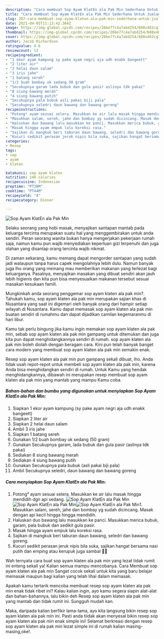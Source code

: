 ```yaml
---
description: "Cara membuat Sop Ayam KlatEn ala Pak Min Sederhana Untuk Jualan"
title: "Cara membuat Sop Ayam KlatEn ala Pak Min Sederhana Untuk Jualan"
slug: 207-cara-membuat-sop-ayam-klaten-ala-pak-min-sederhana-untuk-jualan
date: 2021-04-05T11:13:42.364Z
image: https://img-global.cpcdn.com/recipes/26be77c4a7abd254/680x482cq70/sop-ayam-klaten-ala-pak-min-foto-resep-utama.jpg
thumbnail: https://img-global.cpcdn.com/recipes/26be77c4a7abd254/680x482cq70/sop-ayam-klaten-ala-pak-min-foto-resep-utama.jpg
cover: https://img-global.cpcdn.com/recipes/26be77c4a7abd254/680x482cq70/sop-ayam-klaten-ala-pak-min-foto-resep-utama.jpg
author: Jacob Richardson
ratingvalue: 4.6
reviewcount: 12
recipeingredient:
- "1 ekor ayam kampung sy pake ayam negri aja udh enakk bangeett"
- "2 liter air"
- "2 helai daun salam"
- "3 iris jahe"
- "1 batang sereh"
- "1/2 buah bombay uk sedang 50 gram"
- "Secukupnya garam lada bubuk dan gula pasir aslinya tdk pakai"
- "8 siung bawang merah"
- "4 siung bawang putih"
- "Secukupnya pala bubuk asli pakai biji pala"
- "Secukupnya seledri daun bawang dan bawang goreng"
recipeinstructions:
- "Potong² ayam sesuai selera. Masukkan ke air lalu masak hingga mendidih dgn api sedang."
- "Masukkan salam, sereh, jahe dan bombay yg sudah dicincang. Masak dengan api kecil hingga hingga mendidih."
- "Haluskan duo bawang lalu masukkan ke panci. Masukkan merica bubuk, garam, pala bubuk dan sedikit gula pasir."
- "Masak hingga ayam empuk lalu koreksi rasa."
- "Sajikan di mangkuk beri taburan daun bawang, seledri dan bawang goreng."
- "Kucuri sedikit perasan jeruk nipis bila suka, sajikan hangat bersama nasi putih dan emping atau kerupuk juga sambal 🤤🤤"
categories:
- Resep
tags:
- sop
- ayam
- klaten

katakunci: sop ayam klaten 
nutrition: 146 calories
recipecuisine: Indonesian
preptime: "PT30M"
cooktime: "PT44M"
recipeyield: "4"
recipecategory: Dinner

---
```



![Sop Ayam KlatEn ala Pak Min](https://img-global.cpcdn.com/recipes/26be77c4a7abd254/680x482cq70/sop-ayam-klaten-ala-pak-min-foto-resep-utama.jpg)

Selaku seorang yang hobi masak, menyajikan santapan mantab pada keluarga tercinta merupakan suatu hal yang menggembirakan untuk anda sendiri. Peran seorang  wanita bukan hanya mengerjakan pekerjaan rumah saja, namun kamu pun wajib menyediakan keperluan gizi terpenuhi dan juga olahan yang disantap orang tercinta wajib nikmat.

Di zaman  sekarang, kamu memang dapat mengorder santapan yang sudah jadi walaupun tanpa harus capek mengolahnya lebih dulu. Namun banyak juga lho orang yang memang mau memberikan makanan yang terlezat bagi keluarganya. Pasalnya, menyajikan masakan yang dibuat sendiri akan jauh lebih higienis dan kita pun bisa menyesuaikan makanan tersebut sesuai masakan kesukaan famili. 



Mungkinkah anda seorang penggemar sop ayam klaten ala pak min?. Tahukah kamu, sop ayam klaten ala pak min merupakan sajian khas di Nusantara yang saat ini digemari oleh banyak orang dari hampir setiap wilayah di Nusantara. Kamu dapat memasak sop ayam klaten ala pak min buatan sendiri di rumahmu dan dapat dijadikan camilan kegemaranmu di hari libur.

Kamu tak perlu bingung jika kamu ingin memakan sop ayam klaten ala pak min, sebab sop ayam klaten ala pak min gampang untuk ditemukan dan juga kita pun dapat menghidangkannya sendiri di rumah. sop ayam klaten ala pak min boleh diolah dengan beragam cara. Kini pun telah banyak banget cara modern yang membuat sop ayam klaten ala pak min semakin enak.

Resep sop ayam klaten ala pak min pun gampang sekali dibuat, lho. Anda tidak usah repot-repot untuk membeli sop ayam klaten ala pak min, karena Anda bisa menghidangkan sendiri di rumah. Untuk Kamu yang hendak menghidangkannya, dibawah ini merupakan resep membuat sop ayam klaten ala pak min yang mantab yang mampu Kamu coba.

<!--inarticleads1-->

##### Bahan-bahan dan bumbu yang digunakan untuk menyiapkan Sop Ayam KlatEn ala Pak Min:

1. Siapkan 1 ekor ayam kampung (sy pake ayam negri aja udh enakk bangeett)
1. Siapkan 2 liter air
1. Siapkan 2 helai daun salam
1. Ambil 3 iris jahe
1. Siapkan 1 batang sereh
1. Gunakan 1/2 buah bombay uk sedang (50 gram)
1. Gunakan Secukupnya garam, lada bubuk dan gula pasir (aslinya tdk pakai)
1. Sediakan 8 siung bawang merah
1. Sediakan 4 siung bawang putih
1. Gunakan Secukupnya pala bubuk (asli pakai biji pala)
1. Ambil Secukupnya seledri, daun bawang dan bawang goreng




<!--inarticleads2-->

##### Cara menyiapkan Sop Ayam KlatEn ala Pak Min:

1. Potong² ayam sesuai selera. Masukkan ke air lalu masak hingga mendidih dgn api sedang.
<img src="https://img-global.cpcdn.com/steps/62af5491e8bc3534/160x128cq70/sop-ayam-klaten-ala-pak-min-langkah-memasak-1-foto.jpg" alt="Sop Ayam KlatEn ala Pak Min"><img src="https://img-global.cpcdn.com/steps/14a196c076154c43/160x128cq70/sop-ayam-klaten-ala-pak-min-langkah-memasak-1-foto.jpg" alt="Sop Ayam KlatEn ala Pak Min"><img src="https://img-global.cpcdn.com/steps/bbba4042d22d015c/160x128cq70/sop-ayam-klaten-ala-pak-min-langkah-memasak-1-foto.jpg" alt="Sop Ayam KlatEn ala Pak Min">1. Masukkan salam, sereh, jahe dan bombay yg sudah dicincang. Masak dengan api kecil hingga hingga mendidih.
1. Haluskan duo bawang lalu masukkan ke panci. Masukkan merica bubuk, garam, pala bubuk dan sedikit gula pasir.
1. Masak hingga ayam empuk lalu koreksi rasa.
1. Sajikan di mangkuk beri taburan daun bawang, seledri dan bawang goreng.
1. Kucuri sedikit perasan jeruk nipis bila suka, sajikan hangat bersama nasi putih dan emping atau kerupuk juga sambal 🤤🤤




Wah ternyata cara buat sop ayam klaten ala pak min yang lezat tidak rumit ini enteng sekali ya! Kalian semua mampu mencobanya. Cara Membuat sop ayam klaten ala pak min Sangat cocok sekali untuk kita yang baru belajar memasak maupun bagi kalian yang telah lihai dalam memasak.

Apakah kamu tertarik mencoba membuat resep sop ayam klaten ala pak min enak tidak ribet ini? Kalau kalian ingin, ayo kamu segera siapin alat-alat dan bahan-bahannya, lalu bikin deh Resep sop ayam klaten ala pak min yang mantab dan tidak rumit ini. Sungguh mudah kan. 

Maka, daripada kalian berfikir lama-lama, ayo kita langsung bikin resep sop ayam klaten ala pak min ini. Pasti anda tiidak akan menyesal bikin resep sop ayam klaten ala pak min enak simple ini! Selamat berkreasi dengan resep sop ayam klaten ala pak min lezat simple ini di rumah kalian masing-masing,oke!.

